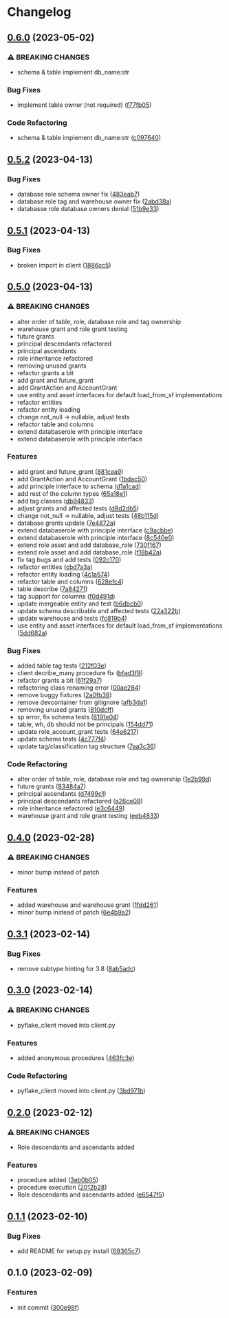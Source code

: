 # Changelog

## [0.6.0](https://github.com/Tsanton/pyflake-client/compare/v0.5.2...v0.6.0) (2023-05-02)


### ⚠ BREAKING CHANGES

* schema & table implement db_name:str

### Bug Fixes

* implement table owner (not required) ([f77fb05](https://github.com/Tsanton/pyflake-client/commit/f77fb055e7a39830273272a6e6532929c75d012c))


### Code Refactoring

* schema & table implement db_name:str ([c097640](https://github.com/Tsanton/pyflake-client/commit/c0976406810ed6a54ce1991d5e6cb5d2d0debc20))

## [0.5.2](https://github.com/Tsanton/pyflake-client/compare/v0.5.1...v0.5.2) (2023-04-13)


### Bug Fixes

* database role schema owner fix ([483eab7](https://github.com/Tsanton/pyflake-client/commit/483eab79e79743abfcc8ab035a0427e13f74bb0a))
* database role tag and warehouse owner fix ([2abd38a](https://github.com/Tsanton/pyflake-client/commit/2abd38a7450fbc0ed7fbcf082772257bd0615a7d))
* databasse role database owners denial ([51b9e33](https://github.com/Tsanton/pyflake-client/commit/51b9e33111c72f6c4c97bcf6859abf97d35a7ade))

## [0.5.1](https://github.com/Tsanton/pyflake-client/compare/v0.5.0...v0.5.1) (2023-04-13)


### Bug Fixes

* broken import in client ([1886cc5](https://github.com/Tsanton/pyflake-client/commit/1886cc56af1b788235030ea30cd716a73dd6a3b2))

## [0.5.0](https://github.com/Tsanton/pyflake-client/compare/v0.4.0...v0.5.0) (2023-04-13)


### ⚠ BREAKING CHANGES

* alter order of table, role, database role and tag ownership
* warehouse grant and role grant testing
* future grants
* principal descendants refactored
* principal ascendants
* role inheritance refactored
* removing unused grants
* refactor grants a bit
* add grant and future_grant
* add GrantAction and AccountGrant
* use entity and asset interfaces for default load_from_sf implementations
* refactor entities
* refactor entity loading
* change not_null -> nullable, adjust tests
* refactor table and columns
* extend databaserole with principle interface
* extend databaserole with principle interface

### Features

* add grant and future_grant ([881caa9](https://github.com/Tsanton/pyflake-client/commit/881caa9d14504ec69b73b86e41d10afc98840ab7))
* add GrantAction and AccountGrant ([1bdac50](https://github.com/Tsanton/pyflake-client/commit/1bdac50abb525f3557cea477171e57a7621502c2))
* add principle interface to schema ([d1a1cad](https://github.com/Tsanton/pyflake-client/commit/d1a1cad07f030be43a77a62939163a9000d2727b))
* add rest of the column types ([65a18e1](https://github.com/Tsanton/pyflake-client/commit/65a18e1f1167ee19ba5a38250c3f56784f73a107))
* add tag classes ([db94833](https://github.com/Tsanton/pyflake-client/commit/db9483319a25e6d0d058cbb1242f8bd58afa7f99))
* adjust grants and affected tests ([d8d2db5](https://github.com/Tsanton/pyflake-client/commit/d8d2db57e50a47b994d5a80016c35a8be81f75bc))
* change not_null -&gt; nullable, adjust tests ([48b115d](https://github.com/Tsanton/pyflake-client/commit/48b115d8b4d8148582c01fae53044682bd15e144))
* database grants update ([7e4872a](https://github.com/Tsanton/pyflake-client/commit/7e4872a5e94b3a11993b09037baa371489ee0414))
* extend databaserole with principle interface ([c9acbbe](https://github.com/Tsanton/pyflake-client/commit/c9acbbeac98a09d8921a37027185d7009ad2f3e1))
* extend databaserole with principle interface ([8c540e0](https://github.com/Tsanton/pyflake-client/commit/8c540e0f5d71de570ed37352b5169874bdfeb7ff))
* extend role asset and add database_role ([730f167](https://github.com/Tsanton/pyflake-client/commit/730f167b3f6e9c9bddab5633c5114b4d25d21706))
* extend role asset and add database_role ([f18b42a](https://github.com/Tsanton/pyflake-client/commit/f18b42ad533d2ca7330da9f86159e25c0cbfe004))
* fix tag bugs and add tests ([092c170](https://github.com/Tsanton/pyflake-client/commit/092c1707bec2caee67af0325d8edcfe820fc5ff9))
* refactor entities ([cbd7a3a](https://github.com/Tsanton/pyflake-client/commit/cbd7a3a60508c7dd25e4054167b2e7fc104e8553))
* refactor entity loading ([4c1a574](https://github.com/Tsanton/pyflake-client/commit/4c1a574a0e4f63357bbc53769dd491f3928a7d7e))
* refactor table and columns ([628efc4](https://github.com/Tsanton/pyflake-client/commit/628efc4b10041c6ba4051f3d41c52276d9f1feb7))
* table describe ([7a84271](https://github.com/Tsanton/pyflake-client/commit/7a84271ed0a5c69321265a15b7889f2be99b2115))
* tag support for columns ([f0d491d](https://github.com/Tsanton/pyflake-client/commit/f0d491db44a12d38d271d164ac30a6a73bcd36c1))
* update mergeable entity and test ([b6dbcb0](https://github.com/Tsanton/pyflake-client/commit/b6dbcb0e5353d479c33486b473bd809abcbc0e2c))
* update schema describable and affected tests ([22a322b](https://github.com/Tsanton/pyflake-client/commit/22a322b806ffa35ccfb904404e932c030ea634c1))
* update warehouse and tests ([fc819b4](https://github.com/Tsanton/pyflake-client/commit/fc819b4ee5ab555456762be76f5fb157cf037d42))
* use entity and asset interfaces for default load_from_sf implementations ([5dd682a](https://github.com/Tsanton/pyflake-client/commit/5dd682ab83c4c91887af8f7a482fa07f36d162c4))


### Bug Fixes

* added table tag tests ([212f03e](https://github.com/Tsanton/pyflake-client/commit/212f03e9a3a1f86886fde1b9e5f8aa962bc77ade))
* client decribe_many procedure fix ([bfad3f9](https://github.com/Tsanton/pyflake-client/commit/bfad3f9b598312059be32b2c26f4f58700388ec1))
* refactor grants a bit ([61f29a7](https://github.com/Tsanton/pyflake-client/commit/61f29a760869cc8585485a16b708b6cf0d4fc1fb))
* refactoring class renaming error ([00ae284](https://github.com/Tsanton/pyflake-client/commit/00ae2842ebcc07520fe9e7866501c170d4b5a8c9))
* remove buggy fixtures ([2a0fb38](https://github.com/Tsanton/pyflake-client/commit/2a0fb3835ed6a539451b6dc5ec636262a6f5532a))
* remove devcontainer from gitignore ([afb3da1](https://github.com/Tsanton/pyflake-client/commit/afb3da1b3a36bc3a79ba17308c4af7ffb8916dce))
* removing unused grants ([810dcff](https://github.com/Tsanton/pyflake-client/commit/810dcffe0f44841beb279de8426970cc8750fff5))
* sp error, fix schema tests ([8191e04](https://github.com/Tsanton/pyflake-client/commit/8191e04e1603c11ca7da314975efc245608b581a))
* table, wh, db should not be principals ([154dd71](https://github.com/Tsanton/pyflake-client/commit/154dd7197448cb7ef8c9e45f370af1592978be98))
* update role_account_grant tests ([64a6217](https://github.com/Tsanton/pyflake-client/commit/64a621714b2357ef90434c08f6937edd744f812c))
* update schema tests ([4c777f4](https://github.com/Tsanton/pyflake-client/commit/4c777f4d54c7a872bfff8a0b97ddc52497241bf5))
* update tag/classification tag structure ([7aa3c36](https://github.com/Tsanton/pyflake-client/commit/7aa3c36c173ff9be451eb6991e864b467e562ebb))


### Code Refactoring

* alter order of table, role, database role and tag ownership ([1e2b99d](https://github.com/Tsanton/pyflake-client/commit/1e2b99d536c85df70f55d49e7bf2fd5f5df9377e))
* future grants ([83484a7](https://github.com/Tsanton/pyflake-client/commit/83484a78da47bb1a6546da61cd0d0e840a4cef10))
* principal ascendants ([d7499c1](https://github.com/Tsanton/pyflake-client/commit/d7499c1378ada7d8d48fed00aacb539d6f2be923))
* principal descendants refactored ([a26ce09](https://github.com/Tsanton/pyflake-client/commit/a26ce098e397663e224bc295859a11a64f2ce6e6))
* role inheritance refactored ([e3c6449](https://github.com/Tsanton/pyflake-client/commit/e3c644981afcec8114b5127646a22fe8e28ffaca))
* warehouse grant and role grant testing ([eeb4833](https://github.com/Tsanton/pyflake-client/commit/eeb48339a0104a14b4ae76f8ccfc4fa8d4a99ad3))

## [0.4.0](https://github.com/Tsanton/pyflake-client/compare/v0.3.1...v0.4.0) (2023-02-28)


### ⚠ BREAKING CHANGES

* minor bump instead of patch

### Features

* added warehouse and warehouse grant ([1fdd261](https://github.com/Tsanton/pyflake-client/commit/1fdd261518d330662bca093b48667f65ee80879c))
* minor bump instead of patch ([6e4b9a2](https://github.com/Tsanton/pyflake-client/commit/6e4b9a27091c620aca3917f58a548eacaedba424))

## [0.3.1](https://github.com/Tsanton/pyflake-client/compare/v0.3.0...v0.3.1) (2023-02-14)


### Bug Fixes

* remove subtype hinting for 3.8 ([8ab5adc](https://github.com/Tsanton/pyflake-client/commit/8ab5adc19026f282082b6c00ae6d8ef4f5cb8e8e))

## [0.3.0](https://github.com/Tsanton/pyflake-client/compare/v0.2.0...v0.3.0) (2023-02-14)


### ⚠ BREAKING CHANGES

* pyflake_client moved into client.py

### Features

* added anonymous procedures ([463fc3e](https://github.com/Tsanton/pyflake-client/commit/463fc3eea7e288dc52cb280d9d13129dccfd8ffd))


### Code Refactoring

* pyflake_client moved into client.py ([3bd971b](https://github.com/Tsanton/pyflake-client/commit/3bd971bc51cb95ecea08d9a672a78b2079fdfb3f))

## [0.2.0](https://github.com/Tsanton/pyflake-client/compare/v0.1.1...v0.2.0) (2023-02-12)


### ⚠ BREAKING CHANGES

* Role descendants and ascendants added

### Features

* procedure added ([3eb0b05](https://github.com/Tsanton/pyflake-client/commit/3eb0b052f5fc0af5f064b4c355fcbd352edabb52))
* procedure execution ([2012b28](https://github.com/Tsanton/pyflake-client/commit/2012b281e909e25e96cfb613f7f870ff73fed464))
* Role descendants and ascendants added ([e6547f5](https://github.com/Tsanton/pyflake-client/commit/e6547f5db0043f0cae447199df51a9b21b60336e))

## [0.1.1](https://github.com/Tsanton/pyflake-client/compare/v0.1.0...v0.1.1) (2023-02-10)


### Bug Fixes

* add README for setup.py install ([68365c7](https://github.com/Tsanton/pyflake-client/commit/68365c7785a195cb8a565042e42ef46508c43f41))

## 0.1.0 (2023-02-09)


### Features

* init commit ([300e98f](https://github.com/Tsanton/pyflake-client/commit/300e98f46fe07af3e7a49f4813cd6dafd71a24c9))
